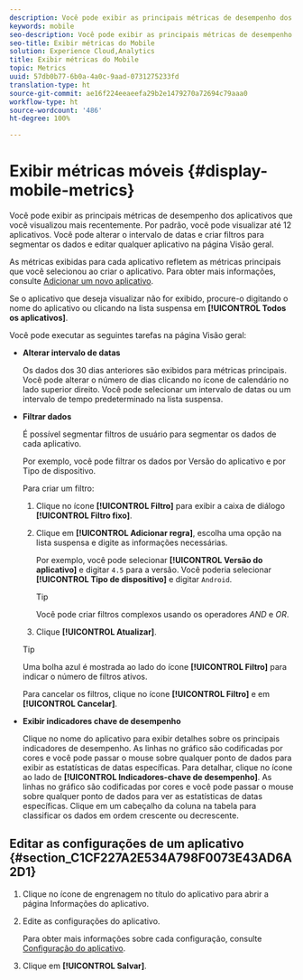 ```yaml
---
description: Você pode exibir as principais métricas de desempenho dos aplicativos que você visualizou mais recentemente. Por padrão, você pode visualizar até 12 aplicativos. Você pode alterar o intervalo de datas e criar filtros para segmentar os dados e editar qualquer aplicativo na página Visão geral.
keywords: mobile
seo-description: Você pode exibir as principais métricas de desempenho dos aplicativos que você visualizou mais recentemente. Por padrão, você pode visualizar até 12 aplicativos. Você pode alterar o intervalo de datas e criar filtros para segmentar os dados e editar qualquer aplicativo na página Visão geral.
seo-title: Exibir métricas do Mobile
solution: Experience Cloud,Analytics
title: Exibir métricas do Mobile
topic: Metrics
uuid: 57db0b77-6b0a-4a0c-9aad-0731275233fd
translation-type: ht
source-git-commit: ae16f224eeaeefa29b2e1479270a72694c79aaa0
workflow-type: ht
source-wordcount: '486'
ht-degree: 100%

---
```



# Exibir métricas móveis {#display-mobile-metrics}

Você pode exibir as principais métricas de desempenho dos aplicativos que você visualizou mais recentemente. Por padrão, você pode visualizar até 12 aplicativos. Você pode alterar o intervalo de datas e criar filtros para segmentar os dados e editar qualquer aplicativo na página Visão geral.

As métricas exibidas para cada aplicativo refletem as métricas principais que você selecionou ao criar o aplicativo. Para obter mais informações, consulte [Adicionar um novo aplicativo](/help/using/manage-apps/t-new-app.md).

Se o aplicativo que deseja visualizar não for exibido, procure-o digitando o nome do aplicativo ou clicando na lista suspensa em **[!UICONTROL Todos os aplicativos]**.

Você pode executar as seguintes tarefas na página Visão geral:

* **Alterar intervalo de datas**

   Os dados dos 30 dias anteriores são exibidos para métricas principais. Você pode alterar o número de dias clicando no ícone de calendário no lado superior direito. Você pode selecionar um intervalo de datas ou um intervalo de tempo predeterminado na lista suspensa.

* **Filtrar dados**

   É possível segmentar filtros de usuário para segmentar os dados de cada aplicativo.

   Por exemplo, você pode filtrar os dados por Versão do aplicativo e por Tipo de dispositivo.

   Para criar um filtro:

   1. Clique no ícone **[!UICONTROL Filtro]** para exibir a caixa de diálogo **[!UICONTROL Filtro fixo]**.
   1. Clique em **[!UICONTROL Adicionar regra]**, escolha uma opção na lista suspensa e digite as informações necessárias.

      Por exemplo, você pode selecionar **[!UICONTROL Versão do aplicativo]** e digitar `4.5` para a versão. Você poderia selecionar **[!UICONTROL Tipo de dispositivo]** e digitar `Android`.

      >[!TIP]
      >
      >Você pode criar filtros complexos usando os operadores *AND* e *OR*.

   1. Clique **[!UICONTROL Atualizar]**.
   >[!TIP]
   >
   >Uma bolha azul é mostrada ao lado do ícone **[!UICONTROL Filtro]** para indicar o número de filtros ativos.

   Para cancelar os filtros, clique no ícone **[!UICONTROL Filtro]** e em **[!UICONTROL Cancelar]**.

* **Exibir indicadores chave de desempenho**

   Clique no nome do aplicativo para exibir detalhes sobre os principais indicadores de desempenho. As linhas no gráfico são codificadas por cores e você pode passar o mouse sobre qualquer ponto de dados para exibir as estatísticas de datas específicas. Para detalhar, clique no ícone ao lado de **[!UICONTROL Indicadores-chave de desempenho]**. As linhas no gráfico são codificadas por cores e você pode passar o mouse sobre qualquer ponto de dados para ver as estatísticas de datas específicas. Clique em um cabeçalho da coluna na tabela para classificar os dados em ordem crescente ou decrescente.

## Editar as configurações de um aplicativo {#section_C1CF227A2E534A798F0073E43AD6A2D1}

1. Clique no ícone de engrenagem no título do aplicativo para abrir a página Informações do aplicativo.
1. Edite as configurações do aplicativo.

   Para obter mais informações sobre cada configuração, consulte   [Configuração do aplicativo](/help/using/c-manage-app-settings/c-mob-confg-app/c-mob-confg-app.md).

1. Clique em **[!UICONTROL Salvar]**.
